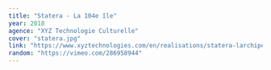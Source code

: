 ```yaml
---
title: "Statera - La 104e île"
year: 2018
agence: "XYZ Technologie Culturelle"
cover: "statera.jpg"
link: "https://www.xyztechnologies.com/en/realisations/statera-larchipel-fabuleux/"
random: "https://vimeo.com/286958944"
---
```

